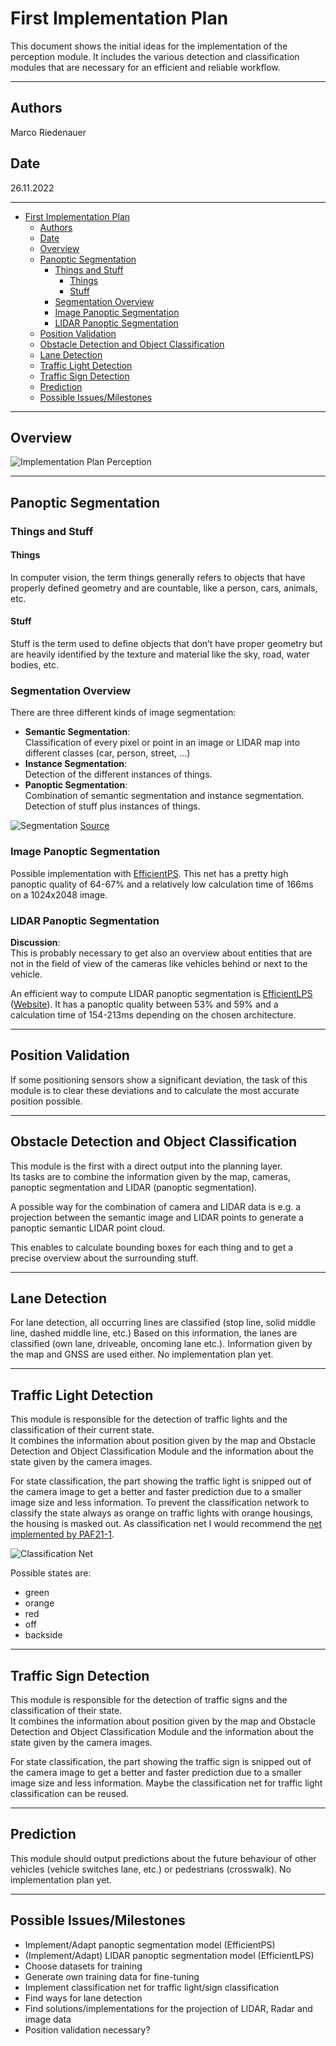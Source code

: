 # First Implementation Plan

This document shows the initial ideas for the implementation of the perception module.
It includes the various detection and classification modules that are necessary for an efficient and reliable workflow.

---

## Authors

Marco Riedenauer

## Date

26.11.2022

---
<!-- TOC -->
- [First Implementation Plan](#first-implementation-plan)
  - [Authors](#authors)
  - [Date](#date)
  - [Overview](#overview)
  - [Panoptic Segmentation](#panoptic-segmentation)
    - [Things and Stuff](#things-and-stuff)
      - [Things](#things)
      - [Stuff](#stuff)
    - [Segmentation Overview](#segmentation-overview)
    - [Image Panoptic Segmentation](#image-panoptic-segmentation)
    - [LIDAR Panoptic Segmentation](#lidar-panoptic-segmentation)
  - [Position Validation](#position-validation)
  - [Obstacle Detection and Object Classification](#obstacle-detection-and-object-classification)
  - [Lane Detection](#lane-detection)
  - [Traffic Light Detection](#traffic-light-detection)
  - [Traffic Sign Detection](#traffic-sign-detection)
  - [Prediction](#prediction)
  - [Possible Issues/Milestones](#possible-issuesmilestones)
<!-- TOC -->

---

## Overview

![Implementation Plan Perception](../../00_assets/implementation_plan_perception.jpg)

---

## Panoptic Segmentation

### Things and Stuff

#### Things

In computer vision, the term things generally refers to objects that have properly defined geometry and are countable, like a person, cars, animals, etc.

#### Stuff

Stuff is the term used to define objects that don’t have proper geometry but are heavily identified by the texture and material like the sky, road, water bodies, etc.

### Segmentation Overview

There are three different kinds of image segmentation:

- **Semantic Segmentation**: \
    Classification of every pixel or point in an image or LIDAR map into different classes (car, person, street, ...)
- **Instance Segmentation**: \
    Detection of the different instances of things.
- **Panoptic Segmentation**: \
    Combination of semantic segmentation and instance segmentation. Detection of stuff plus instances of things.

![Segmentation](../../00_assets/segmentation.png)
[Source](https://www.v7labs.com/blog/panoptic-segmentation-guide)

### Image Panoptic Segmentation

Possible implementation with [EfficientPS](https://arxiv.org/pdf/2004.02307.pdf).
This net has a pretty high panoptic quality of 64-67% and a relatively low calculation
time of 166ms on a 1024x2048 image.

### LIDAR Panoptic Segmentation

**Discussion**: \
This is probably necessary to get also an overview about entities that are not in the field of view of the cameras
like vehicles behind or next to the vehicle.

An efficient way to compute LIDAR panoptic segmentation is [EfficientLPS](https://arxiv.org/pdf/2102.08009.pdf) ([Website](http://lidar-panoptic.cs.uni-freiburg.de/)).
It has a panoptic quality between 53% and 59% and a calculation time of 154-213ms depending on the chosen architecture.

---

## Position Validation

If some positioning sensors show a significant deviation, the task of this module is to
clear these deviations and to calculate the most accurate position possible.

---

## Obstacle Detection and Object Classification

This module is the first with a direct output into the planning layer. \
Its tasks are to combine the information given by the map, cameras, panoptic segmentation
and LIDAR (panoptic segmentation).

A possible way for the combination of camera and LIDAR data is e.g. a projection between
the semantic image and LIDAR points to generate a panoptic semantic LIDAR point cloud.

This enables to calculate bounding boxes for each thing and to get a precise overview about the surrounding stuff.

---

## Lane Detection

For lane detection, all occurring lines are classified (stop line, solid middle line, dashed middle line, etc.)
Based on this information, the lanes are classified (own lane, driveable, oncoming lane etc.). Information given by the
map and GNSS are used either.
No implementation plan yet.

---

## Traffic Light Detection

This module is responsible for the detection of traffic lights and the classification of their current state. \
It combines the information about position given by the map and Obstacle Detection and Object Classification Module and
the information about the state given by the camera images.

For state classification, the part showing the traffic light is snipped out of the camera image to get a better and
faster prediction due to a smaller image size and less information. To prevent the classification network to classify
the state always as orange on traffic lights with orange housings, the housing is masked out.
As classification net I would recommend the [net implemented by PAF21-1](https://github.com/ll7/paf21-1/blob/e5fa2941e11b5570780d256cfb7793f3bfd87ee5/components/perception/node/src/perception/traffic_light_detection/tld_training.py#L20).

![Classification Net](https://raw.githubusercontent.com/ll7/paf21-1/master/imgs/ConvolutionNetwork.png)

Possible states are:

- green
- orange
- red
- off
- backside

---

## Traffic Sign Detection

This module is responsible for the detection of traffic signs and the classification of their state. \
It combines the information about position given by the map and Obstacle Detection and Object Classification Module and
the information about the state given by the camera images.

For state classification, the part showing the traffic sign is snipped out of the camera image to get a better and
faster prediction due to a smaller image size and less information.
Maybe the classification net for traffic light classification can be reused.

---

## Prediction

This module should output predictions about the future behaviour of other vehicles
(vehicle switches lane, etc.) or pedestrians (crosswalk).
No implementation plan yet.

---

## Possible Issues/Milestones

- Implement/Adapt panoptic segmentation model (EfficientPS)
- (Implement/Adapt) LIDAR panoptic segmentation model (EfficientLPS)
- Choose datasets for training
- Generate own training data for fine-tuning
- Implement classification net for traffic light/sign classification
- Find ways for lane detection
- Find solutions/implementations for the projection of LIDAR, Radar and image data
- Position validation necessary?
